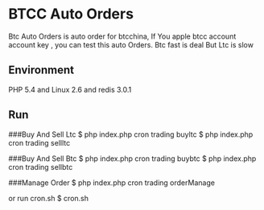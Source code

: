 # BTCC Auto Orders

Btc Auto Orders is auto order for btcchina, If You apple btcc account account key , you can test this auto Orders.
Btc fast is deal But Ltc is slow

## Environment
PHP 5.4 and Linux 2.6 and redis 3.0.1

## Run
###Buy And Sell Ltc
$ php index.php cron trading buyltc
$ php index.php cron trading sellltc

###Buy And Sell Btc
$ php index.php cron trading buybtc
$ php index.php cron trading sellbtc

###Manage Order
$ php index.php cron trading orderManage

or run cron.sh
$ cron.sh